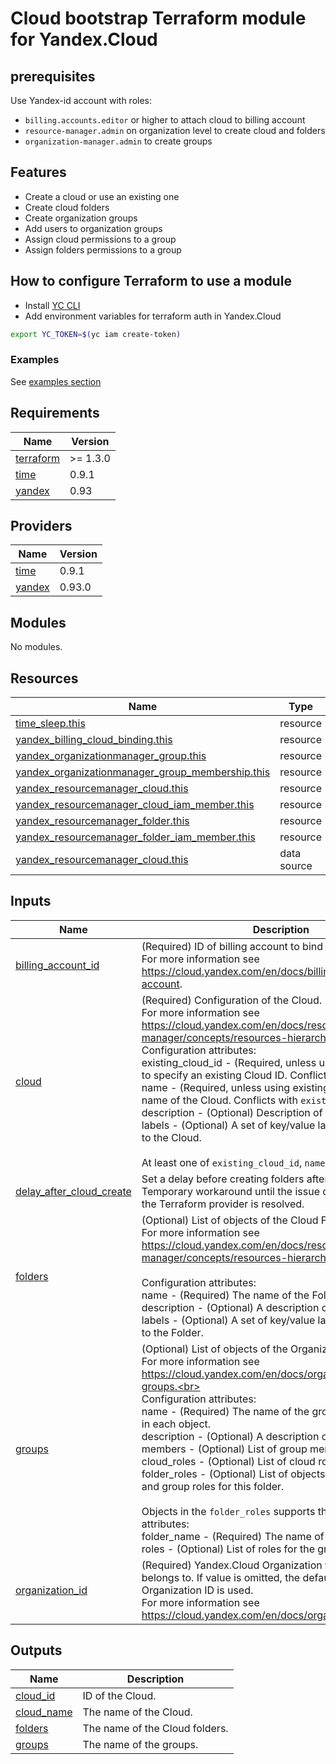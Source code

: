 # Cloud bootstrap Terraform module for Yandex.Cloud
## prerequisites
Use Yandex-id account with roles:
- `billing.accounts.editor` or higher to attach cloud to billing account 
- `resource-manager.admin` on organization level to create cloud and folders
- `organization-manager.admin` to create groups

## Features

- Create a cloud or use an existing one
- Сreate cloud folders
- Сreate organization groups
- Add users to organization groups
- Assign cloud permissions to a group
- Assign folders permissions to a group

## How to configure Terraform to use a module

- Install [YC CLI](https://cloud.yandex.com/docs/cli/quickstart)
- Add environment variables for terraform auth in Yandex.Cloud

```bash
export YC_TOKEN=$(yc iam create-token)
```

### Examples

See [examples section](./examples/)

<!-- BEGIN_TF_DOCS -->
## Requirements

| Name                                                                      | Version  |
| ------------------------------------------------------------------------- | -------- |
| <a name="requirement_terraform"></a> [terraform](#requirement\_terraform) | >= 1.3.0 |
| <a name="requirement_time"></a> [time](#requirement\_time)                | 0.9.1    |
| <a name="requirement_yandex"></a> [yandex](#requirement\_yandex)          | 0.93     |

## Providers

| Name                                                       | Version |
| ---------------------------------------------------------- | ------- |
| <a name="provider_time"></a> [time](#provider\_time)       | 0.9.1   |
| <a name="provider_yandex"></a> [yandex](#provider\_yandex) | 0.93.0  |

## Modules

No modules.

## Resources

| Name                                                                                                                                                                     | Type        |
| ------------------------------------------------------------------------------------------------------------------------------------------------------------------------ | ----------- |
| [time_sleep.this](https://registry.terraform.io/providers/hashicorp/time/0.9.1/docs/resources/sleep)                                                                     | resource    |
| [yandex_billing_cloud_binding.this](https://registry.terraform.io/providers/yandex-cloud/yandex/0.93/docs/resources/billing_cloud_binding)                               | resource    |
| [yandex_organizationmanager_group.this](https://registry.terraform.io/providers/yandex-cloud/yandex/0.93/docs/resources/organizationmanager_group)                       | resource    |
| [yandex_organizationmanager_group_membership.this](https://registry.terraform.io/providers/yandex-cloud/yandex/0.93/docs/resources/organizationmanager_group_membership) | resource    |
| [yandex_resourcemanager_cloud.this](https://registry.terraform.io/providers/yandex-cloud/yandex/0.93/docs/resources/resourcemanager_cloud)                               | resource    |
| [yandex_resourcemanager_cloud_iam_member.this](https://registry.terraform.io/providers/yandex-cloud/yandex/0.93/docs/resources/resourcemanager_cloud_iam_member)         | resource    |
| [yandex_resourcemanager_folder.this](https://registry.terraform.io/providers/yandex-cloud/yandex/0.93/docs/resources/resourcemanager_folder)                             | resource    |
| [yandex_resourcemanager_folder_iam_member.this](https://registry.terraform.io/providers/yandex-cloud/yandex/0.93/docs/resources/resourcemanager_folder_iam_member)       | resource    |
| [yandex_resourcemanager_cloud.this](https://registry.terraform.io/providers/yandex-cloud/yandex/0.93/docs/data-sources/resourcemanager_cloud)                            | data source |

## Inputs

| Name                                                                                                             | Description                                                                                                                                                                                                                                                                                                                                                                                                                                                                                                                                                                                                                                                                                                                                                                                   | Type                                                                                                                                                                                                                                                                                                                            | Default | Required |
| ---------------------------------------------------------------------------------------------------------------- | --------------------------------------------------------------------------------------------------------------------------------------------------------------------------------------------------------------------------------------------------------------------------------------------------------------------------------------------------------------------------------------------------------------------------------------------------------------------------------------------------------------------------------------------------------------------------------------------------------------------------------------------------------------------------------------------------------------------------------------------------------------------------------------------- | ------------------------------------------------------------------------------------------------------------------------------------------------------------------------------------------------------------------------------------------------------------------------------------------------------------------------------- | ------- | :------: |
| <a name="input_billing_account_id"></a> [billing\_account\_id](#input\_billing\_account\_id)                     | (Required) ID of billing account to bind Cloud to.<br>    For more information see https://cloud.yandex.com/en/docs/billing/concepts/billing-account.                                                                                                                                                                                                                                                                                                                                                                                                                                                                                                                                                                                                                                         | `string`                                                                                                                                                                                                                                                                                                                        | `null`  |    no    |
| <a name="input_cloud"></a> [cloud](#input\_cloud)                                                                | (Required) Configuration of the Cloud.<br>    For more information see https://cloud.yandex.com/en/docs/resource-manager/concepts/resources-hierarchy#cloud.<br><br>    Configuration attributes:<br>      existing\_cloud\_id - (Required, unless using name) Allows to specify an existing Cloud ID. Conflicts with `name`.<br>      name              - (Required, unless using existing\_cloud\_id) The name of the Cloud. Conflicts with `existing_cloud_id`.<br>      description       - (Optional) Description of the Cloud.<br>      labels            - (Optional) A set of key/value label pairs to assign to the Cloud.<br><br>    At least one of `existing_cloud_id`, `name` must be specified.                                                                                 | <pre>object({<br>    existing_cloud_id = optional(string)<br>    name              = optional(string)<br>    description       = optional(string)<br>    labels            = optional(map(string))<br>  })</pre>                                                                                                                | `{}`    |    no    |
| <a name="input_delay_after_cloud_create"></a> [delay\_after\_cloud\_create](#input\_delay\_after\_cloud\_create) | Set a delay before creating folders after cloud creation.<br>    Temporary workaround until the issue of cloud creation by the Terraform provider is resolved.                                                                                                                                                                                                                                                                                                                                                                                                                                                                                                                                                                                                                                | `string`                                                                                                                                                                                                                                                                                                                        | `"60s"` |    no    |
| <a name="input_folders"></a> [folders](#input\_folders)                                                          | (Optional) List of objects of the Cloud Folders.<br>    For more information see https://cloud.yandex.com/en/docs/resource-manager/concepts/resources-hierarchy#folder<br><br>    Configuration attributes:<br>      name        - (Required) The name of the Folder.<br>      description - (Optional) A description of the Folder.<br>      labels      - (Optional) A set of key/value label pairs to assign to the Folder.                                                                                                                                                                                                                                                                                                                                                                | <pre>list(object({<br>    name        = string<br>    description = optional(string)<br>    labels      = optional(map(string))<br>  }))</pre>                                                                                                                                                                                  | `[]`    |    no    |
| <a name="input_groups"></a> [groups](#input\_groups)                                                             | (Optional) List of objects of the Organization Groups.<br>    For more information see https://cloud.yandex.com/en/docs/organization/manage-groups.<br><br>    Configuration attributes:<br>      name         - (Required) The name of the group. Must be unique in each object.<br>      description  - (Optional) A description of the group.<br>      members      - (Optional) List of group members.<br>      cloud\_roles  - (Optional) List of cloud roles for the group.<br>      folder\_roles - (Optional) List of objects with folder name and group roles for this folder.<br><br>    Objects in the `folder_roles` supports the following attributes:<br>      folder\_name - (Required) The name of the folder.<br>      roles       - (Optional) List of roles for the group. | <pre>list(object({<br>    name        = string<br>    description = optional(string)<br>    members     = optional(set(string), [])<br>    cloud_roles = optional(set(string), [])<br>    folder_roles = optional(list(object({<br>      folder_name = string<br>      roles       = set(string)<br>    })), [])<br>  }))</pre> | `[]`    |    no    |
| <a name="input_organization_id"></a> [organization\_id](#input\_organization\_id)                                | (Required) Yandex.Cloud Organization that the Cloud belongs to. If value is omitted, the default provider Organization ID is used.<br>    For more information see https://cloud.yandex.com/en/docs/organization/                                                                                                                                                                                                                                                                                                                                                                                                                                                                                                                                                                             | `string`                                                                                                                                                                                                                                                                                                                        | `null`  |    no    |

## Outputs

| Name                                                                 | Description                    |
| -------------------------------------------------------------------- | ------------------------------ |
| <a name="output_cloud_id"></a> [cloud\_id](#output\_cloud\_id)       | ID of the Cloud.               |
| <a name="output_cloud_name"></a> [cloud\_name](#output\_cloud\_name) | The name of the Cloud.         |
| <a name="output_folders"></a> [folders](#output\_folders)            | The name of the Сloud folders. |
| <a name="output_groups"></a> [groups](#output\_groups)               | The name of the groups.        |
<!-- END_TF_DOCS -->
